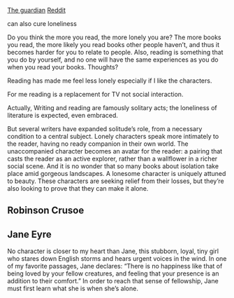 [The guardian](https://www.theguardian.com/books/2015/jun/10/top-10-books-about-being-alone)
[Reddit](https://www.reddit.com/r/books/comments/o0gad1/reading_is_lonely/)


can also cure loneliness

Do you think the more you read, the more lonely you are? The more books you read, the more likely you read books other people haven’t, and thus it becomes harder for you to relate to people. Also, reading is something that you do by yourself, and no one will have the same experiences as you do when you read your books. Thoughts?

Reading has made me feel less lonely especially if I like the characters.

For me reading is a replacement for TV not social interaction.

Actually, Writing and reading are famously solitary acts; the loneliness of literature is expected, even embraced. 

But several writers have expanded solitude’s role, from a necessary condition to a central subject.
Lonely characters speak more intimately to the reader, having no ready companion in their own world. The unaccompanied character becomes an avatar for the reader: a pairing that casts the reader as an active explorer, rather than a wallflower in a richer social scene. And it is no wonder that so many books about isolation take place amid gorgeous landscapes. A lonesome character is uniquely attuned to beauty.
These characters are seeking relief from their losses, but they’re also looking to prove that they can make it alone.

## Robinson Crusoe

## Jane Eyre
No character is closer to my heart than Jane, this stubborn, loyal, tiny girl who stares down English storms and hears urgent voices in the wind.
In one of my favorite passages, Jane declares: “There is no happiness like that of being loved by your fellow creatures, and feeling that your presence is an addition to their comfort.” In order to reach that sense of fellowship, Jane must first learn what she is when she’s alone.
